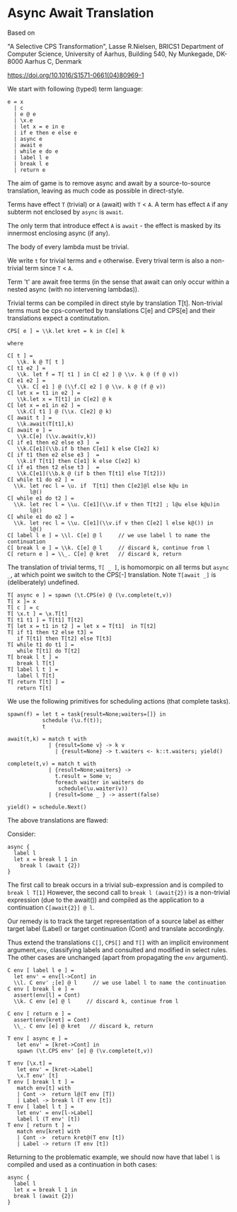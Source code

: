 # Async Await Translation

Based on 

"A Selective CPS Transformation",
Lasse R.Nielsen, BRICS1
Department of Computer Science, University of Aarhus, Building 540, Ny Munkegade, DK-8000 Aarhus C, Denmark

https://doi.org/10.1016/S1571-0661(04)80969-1

We start with following (typed) term language:

```
e = x
  | c
  | e @ e
  | \x.e
  | let x = e in e
  | if e then e else e
  | async e
  | await e
  | while e do e
  | label l e
  | break l e
  | return e
```

The aim of game is to remove async and await by a source-to-source translation, leaving as much code as possible in direct-style.

Terms have effect `T` (trivial) or `A` (await) with `T` < `A`. A term has effect `A` if any subterm not enclosed by `async` is `await`. 

The only term that introduce effect `A` is `await` - the effect is masked by its innermost enclosing async (if any).

The body of every lambda must be trivial.

We write `t` for trivial terms and `e` otherwise. Every trival term is also a non-trivial term since `T` < `A`.

Term 't' are await free terms (in the sense that await can only occur within a nested async (with no intervening lambdas)).

Trivial terms can be compiled in direct style by translation T[t].
Non-trivial terms must be cps-converted by translations C[e] and CPS[e] and their translations expect a continutation.

```JS
CPS[ e ] = \\k.let kret = k in C[e] k

where

C[ t ] =
   \\k. k @ T[ t ]
C[ t1 e2 ] =
   \\k. let f = T[ t1 ] in C[ e2 ] @ \\v. k @ (f @ v))
C[ e1 e2 ] =
   \\k. C[ e1 ] @ (\\f.C[ e2 ] @ \\v. k @ (f @ v))
C[ let x = t1 in e2 ] =
   \\k.let x = T[t1] in C[e2] @ k
C[ let x = e1 in e2 ] =
   \\k.C[ t1 ] @ (\\x. C[e2] @ k)
C[ await t ] =
   \\k.await(T[t1],k)
C[ await e ] =
   \\k.C[e] (\\v.await(v,k))
C[ if e1 then e2 else e3 ]  =
   \\k.C[e1](\\b.if b then C[e1] k else C[e2] k)
C[ if t1 then e2 else e3 ]  =
   \\k.if T[t1] then C[e1] k else C[e2] k)
C[ if e1 then t2 else t3 ]  =
   \\k.C[e1](\\b.k @ (if b then T[t1] else T[t2]))
C[ while t1 do e2 ] =
  \\k. let rec l = \u. if  T[t1] then C[e2]@l else k@u in
       l@()
C[ while e1 do t2 ] =
  \\k. let rec l = \\u. C[e1](\\v.if v then T[t2] ; l@u else k@u)in
       l@()
C[ while e1 do e2 ] =
  \\k. let rec l = \\u. C[e1](\\v.if v then C[e2] l else k@()) in
       l@()
C[ label l e ] = \\l. C[e] @ l	   // we use label l to name the continuation
C[ break l e ] = \\k. C[e] @ l     // discard k, continue from l
C[ return e ] = \\_. C[e] @ kret   // discard k, return
```

The translation of trivial terms, `T[ _ ]`, is  homomorpic on all terms but `async _`, at which point we switch to the CPS[-] translation.
Note `T[await _]` is (deliberately) undefined.

```JS
T[ async e ] = spawn (\t.CPS(e) @ (\v.complete(t,v))
T[ x ]= x
T[ c ] = c
T[ \x.t ] = \x.T[t]
T[ t1 t1 ] = T[t1] T[t2]
T[ let x = t1 in t2 ] = let x = T[t1]  in T[t2] 
T[ if t1 then t2 else t3] =
   if T[t1] then T[t2] else T[t3]
T[ while t1 do t1 ] =
   while T[t1] do T[t2]
T[ break l t ] =
   break l T[t]
T[ label l t ] =
   label l T[t]
T[ return T[t] ] =
   return T[t]
```

We use the following primitives for scheduling actions (that complete tasks).

```JS               
spawn(f) = let t = task{result=None;waiters=[]} in
           schedule (\u.f(t));
           t

await(t,k) = match t with
             | {result=Some v} -> k v
	           | {result=None} -> t.waiters <- k::t.waiters; yield()

complete(t,v) = match t with
             | {result=None;waiters} ->
               t.result = Some v;
               foreach waiter in waiters do
                schedule(\u.waiter(v))
             | {result=Some _ } -> assert(false) 

yield() = schedule.Next()
```

The above translations are flawed:

Consider:

```
async { 
  label l 
  let x = break l 1 in
	break l (await {2})
}
```

The first call to break occurs in a trivial sub-expression and is compiled to `break l T[1]`
However, the second call to `break l (await{2})` is a non-trivial expression (due to the await()) and compiled as the application to a continuation `C[await{2}] @ l`.

Our remedy is to track the target representation of a source label as either target label (Label) or target continuation (Cont) and
translate accordingly.

Thus extend the translations `C[]`, `CPS[]` and `T[]` with an implicit environment argument,`env`, classifying labels and
consulted and modified in select rules. The other cases are unchanged (apart from propagating the `env` argument).

```
C env [ label l e ] =
  let env' = env[l->Cont] in
  \\l. C env' ;[e] @ l	   // we use label l to name the continuation
C env [ break l e ] =
  assert(env[l] = Cont)
  \\k. C env [e] @ l     // discard k, continue from l
  
C env [ return e ] =
  assert(env[kret] = Cont)
  \\_. C env [e] @ kret   // discard k, return

T env [ async e ] =
   let env' = [kret->Cont] in
   spawn (\t.CPS env' [e] @ (\v.complete(t,v))

T env [\x.t] =
   let env' = [kret->Label]
   \x.T env' [t]
T env [ break l t ] =
   match env[t] with
   | Cont ->  return l@(T env [T])
   | Label -> break l (T env [t])
T env [ label l t ] =
   let env' = env[l->Label]
   label l (T env' [t])
T env [ return t ] =
   match env[kret] with
   | Cont ->  return kret@(T env [t])
   | Label -> return (T env [t])
```


Returning to the problematic example, we should now have that label `l` is compiled and used as a continuation in both cases:

```
async { 
  label l 
  let x = break l 1 in
  break l (await {2})
}
```
